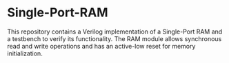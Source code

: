 # Single-Port-RAM
This repository contains a Verilog implementation of a Single-Port RAM and a testbench to verify its functionality. The RAM module allows synchronous read and write operations and has an active-low reset for memory initialization.
